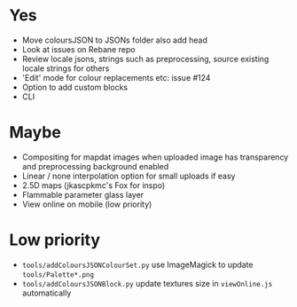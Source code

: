# Yes

- Move coloursJSON to JSONs folder also add head
- Look at issues on Rebane repo
- Review locale jsons, strings such as preprocessing, source existing locale strings for others
- 'Edit' mode for colour replacements etc: issue #124
- Option to add custom blocks
- CLI

# Maybe

- Compositing for mapdat images when uploaded image has transparency and preprocessing background enabled
- Linear / none interpolation option for small uploads if easy
- 2.5D maps (jkascpkmc's Fox for inspo)
- Flammable parameter glass layer
- View online on mobile (low priority)

# Low priority

- `tools/addColoursJSONColourSet.py` use ImageMagick to update `tools/Palette*.png`
- `tools/addColoursJSONBlock.py` update textures size in `viewOnline.js` automatically
